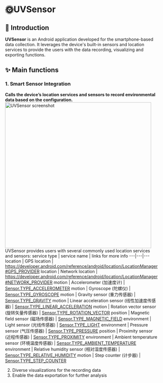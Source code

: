 # 🌞UVSensor
## 📖 Introduction
**UVSensor** is an Android application developed for the smartphone-based data collection. It leverages the device's built-in sensors and location services to provide the users with the data recording, visualizing and exporting functions.
## ✨ Main functions
### 1. Smart Sensor Integration 
**Calls the device’s location services and sensors to record environmental data based on the configuration.**
<img src="https://github.com/user-attachments/assets/e97c049e-e8bc-47a3-8992-e2ac4eb70f24" alt="UVSensor screenshot" width="480">
UVSensor provides users with several commonly used location services and sensors:
service type | service name | links for more info
---|---|---
location | GPS location | https://developer.android.com/reference/android/location/LocationManager#GPS_PROVIDER 
location | Network location | https://developer.android.com/reference/android/location/LocationManager#NETWORK_PROVIDER
motion | Accelerometer (加速度计) | [Sensor.TYPE_ACCELEROMETER](https://developer.android.com/reference/android/hardware/Sensor#TYPE_ACCELEROMETER)
motion | Gyroscope (陀螺仪) | [Sensor.TYPE_GYROSCOPE](https://developer.android.com/reference/android/hardware/Sensor#TYPE_GYROSCOPE)
motion | Gravity sensor (重力传感器) | [Sensor.TYPE_GRAVITY](https://developer.android.com/reference/android/hardware/Sensor#TYPE_GRAVITY)
motion | Linear acceleration sensor (线性加速度传感器) | [Sensor.TYPE_LINEAR_ACCELERATION](https://developer.android.com/reference/android/hardware/Sensor#TYPE_LINEAR_ACCELERATION)
motion | Rotation vector sensor (旋转矢量传感器) | [Sensor.TYPE_ROTATION_VECTOR](https://developer.android.com/reference/android/hardware/Sensor#TYPE_ROTATION_VECTOR)
position | Magnetic field sensor (磁场传感器) | [Sensor.TYPE_MAGNETIC_FIELD](https://developer.android.com/reference/android/hardware/Sensor#TYPE_MAGNETIC_FIELD)
environment | Light sensor (光线传感器) | [Sensor.TYPE_LIGHT](https://developer.android.com/reference/android/hardware/Sensor#TYPE_LIGHT)
environment | Pressure sensor (气压传感器) | [Sensor.TYPE_PRESSURE](https://developer.android.com/reference/android/hardware/Sensor#TYPE_PRESSURE)
position | Proximity sensor (近程传感器) | [Sensor.TYPE_PROXIMITY](https://developer.android.com/reference/android/hardware/Sensor#TYPE_PROXIMITY)
environment | Ambient temperature sensor (环境温度传感器) | [Sensor.TYPE_AMBIENT_TEMPERATURE](https://developer.android.com/reference/android/hardware/Sensor#TYPE_AMBIENT_TEMPERATURE)
environment | Relative humidity sensor (相对湿度传感器) | [Sensor.TYPE_RELATIVE_HUMIDITY](https://developer.android.com/reference/android/hardware/Sensor#TYPE_RELATIVE_HUMIDITY)
motion | Step counter (计步器) | [Sensor.TYPE_STEP_COUNTER](https://developer.android.com/reference/android/hardware/Sensor#TYPE_STEP_COUNTER)

2. Diverse visualizations for the recording data
3. Enable the data exportation for further analysis
